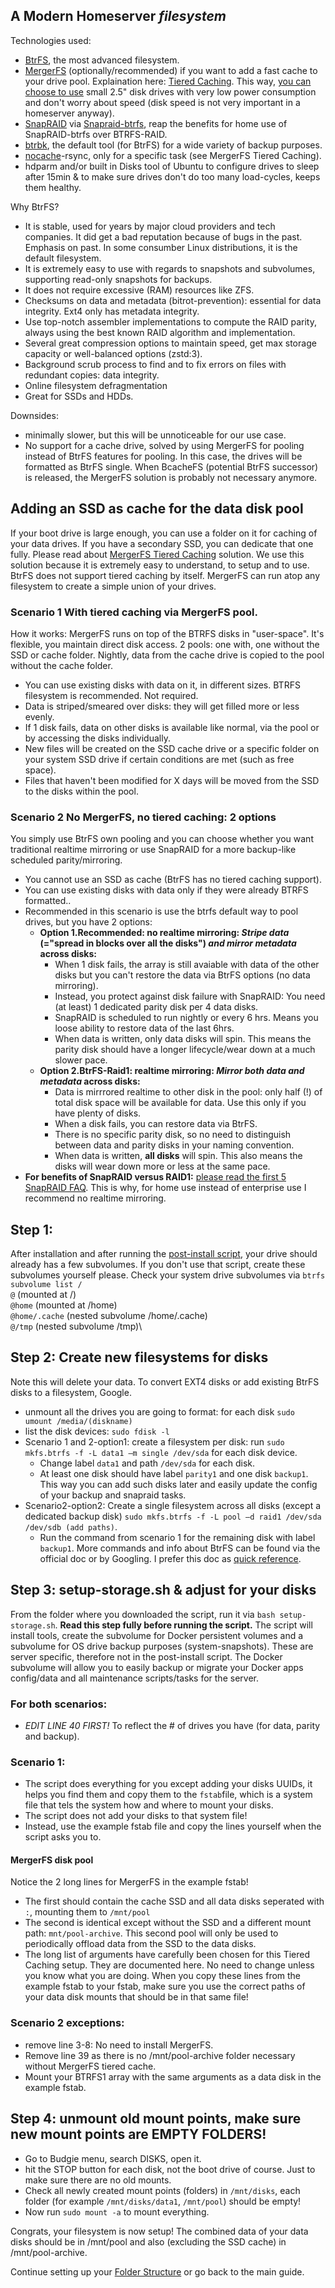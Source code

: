 ## A Modern Homeserver _filesystem_

Technologies used: 
- [BtrFS](https://linuxhint.com/btrfs-filesystem-beginner-guide/), the most advanced filesystem. 
- [MergerFS](https://github.com/trapexit/mergerfs#description) (optionally/recommended) if you want to add a fast cache to your drive pool. Explaination here: [Tiered Caching](https://github.com/trapexit/mergerfs#tiered-caching). This way, [you can choose to use](https://github.com/zilexa/Homeserver/blob/master/Hardware%20recommendations.md) small 2.5" disk drives with very low power consumption and don't worry about speed (disk speed is not very important in a homeserver anyway).  
- [SnapRAID](http://www.snapraid.it/faq#whatisit) via [Snapraid-btrfs](https://github.com/automorphism88/snapraid-btrfs#faq), reap the benefits for home use of SnapRAID-btrfs over BTRFS-RAID.
- [btrbk](https://github.com/digint/btrbk), the default tool (for BtrFS) for a wide variety of backup purposes.
- [nocache](https://github.com/Feh/nocache#nocache---minimize-filesystem-caching-effects)-rsync, only for a specific task (see MergerFS Tiered Caching).  
- hdparm and/or built in Disks tool of Ubuntu to configure drives to sleep after 15min & to make sure drives don't do too many load-cycles, keeps them healthy. 

Why BtrFS? 
- It is stable, used for years by major cloud providers and tech companies. It did get a bad reputation because of bugs in the past. Emphasis on past. In some consumber Linux distributions, it is the default filesystem. 
- It is extremely easy to use with regards to snapshots and subvolumes, supporting read-only snapshots for backups. 
- It does not require excessive (RAM) resources like ZFS. 
- Checksums on data and metadata (bitrot-prevention): essential for data integrity. Ext4 only has metadata integrity.
- Use top-notch assembler implementations to compute the RAID parity, always using the best known RAID algorithm and implementation.
- Several great compression options to maintain speed, get max storage capacity or well-balanced options (zstd:3). 
- Background scrub process to find and to fix errors on files with redundant copies: data integrity.
- Online filesystem defragmentation
- Great for SSDs and HDDs.

Downsides: 
- minimally slower, but this will be unnoticeable for our use case. 
- No support for a cache drive, solved by using MergerFS for pooling instead of BtrFS features for pooling. In this case, the drives will be formatted as BtrFS single. When BcacheFS (potential BtrFS successor) is released, the MergerFS solution is probably not necessary anymore. 
 

## Adding an SSD as cache for the data disk pool
If your boot drive is large enough, you can use a folder on it for caching of your data drives. If you have a secondary SSD, you can dedicate that one fully.
Please read about [MergerFS Tiered Caching](https://github.com/trapexit/mergerfs#tiered-caching) solution. We use this solution because it is extremely easy to understand, to setup and to use. BtrFS does not support tiered caching by itself. MergerFS can run atop any filesystem to create a simple union of your drives. 
 
### Scenario 1 With tiered caching via MergerFS pool.
How it works: MergerFS runs on top of the BTRFS disks in "user-space". It's flexible, you maintain direct disk access. 2 pools: one with, one without the SSD or cache folder. Nightly, data from the cache drive is copied to the pool without the cache folder. 
- You can use existing disks with data on it, in different sizes. BTRFS filesystem is recommended. Not required.
- Data is striped/smeared over disks: they will get filled more or less evenly. 
- If 1 disk fails, data on other disks is available like normal, via the pool or by accessing the disks individually.   
- New files will be created on the SSD cache drive or a specific folder on your system SSD drive if certain conditions are met (such as free space). 
- Files that haven't been modified for X days will be moved from the SSD to the disks within the pool. 
 
### Scenario 2 No MergerFS, no tiered caching: 2 options
You simply use BtrFS own pooling and you can choose whether you want traditional realtime mirroring or use SnapRAID for a more backup-like scheduled parity/mirroring.
- You cannot use an SSD as cache (BtrFS has no tiered caching support).
- You can use existing disks with data only if they were already BTRFS formatted.. 
- Recommended in this scenario is use the btrfs default way to pool drives, but you have 2 options:
  - **Option 1.Recommended: no realtime mirroring: _Stripe data_ (="spread in blocks over all the disks") _and mirror metadata_ across disks:**
    - When 1 disk fails, the array is still avaiable with data of the other disks but you can't restore the data via BtrFS options (no data mirroring). 
    - Instead, you protect against disk failure with SnapRAID: You need (at least) 1 dedicated parity disk per 4 data disks.
    - SnapRAID is scheduled to run nightly or every 6 hrs. Means you loose ability to restore data of the last 6hrs.
    - When data is written, only data disks will spin. This means the parity disk should have a longer lifecycle/wear down at a much slower pace.
  - **Option 2.BtrFS-Raid1: realtime mirroring: _Mirror both data and metadata_ across disks:** 
    - Data is mirrrored realtime to other disk in the pool: only half (!) of total disk space will be available for data. Use this only if you have plenty of disks.
    - When a disk fails, you can restore data via BtrFS.
    - There is no specific parity disk, so no need to distinguish between data and parity disks in your naming convention. 
    - When data is written, **all disks** will spin. This also means the disks will wear down more or less at the same pace.
- **For benefits of SnapRAID versus RAID1:** [please read the first 5 SnapRAID FAQ](https://www.snapraid.it/faq#whatisit). This is why, for home use instead of enterprise use I recommend no realtime mirroring. 

## Step 1: 
After installation and after running the [post-install script](https://github.com/zilexa/Ubuntu-Budgie-Post-Install-Script), your drive should already has a few subvolumes. If you don't use that script, create these subvolumes yourself please. 
Check your system drive subvolumes via `btrfs subvolume list /` \
`@` (mounted at /)\
`@home` (mounted at /home)\
`@home/.cache` (nested subvolume /home/.cache)\
`@/tmp` (nested subvolume /tmp)\

## Step 2: Create new filesystems for disks
Note this will delete your data. To convert EXT4 disks or add existing BtrFS disks to a filesystem, Google. 
- unmount all the drives you are going to format: for each disk `sudo umount /media/(diskname)`
- list the disk devices: `sudo fdisk -l`
- Scenario 1 and 2-option1: create a filesystem per disk: run `sudo mkfs.btrfs -f -L data1 –m single /dev/sda` for each disk device. 
  - Change label `data1` and path `/dev/sda` for each disk. 
  - At least one disk should have label `parity1` and one disk `backup1`. This way you can add such disks later and easily update the config of your backup and snapraid tasks. 
- Scenario2-option2: Create a single filesystem across all disks (except a dedicated backup disk) `sudo mkfs.btrfs -f -L pool –d raid1 /dev/sda /dev/sdb (add paths)`. 
  - Run the command from scenario 1 for the remaining disk with label `backup1`. 
More commands and info about BtrFS can be found via the official doc or by Googling. I prefer this doc as [quick reference](https://docs.oracle.com/cd/E37670_01/E37355/html/ol_about_btrfs.html).

## Step 3: setup-storage.sh & adjust for your disks
From the folder where you downloaded the script, run it via `bash setup-storage.sh`. 
**Read this step fully before running the script.**
The script will install tools, create the subvolume for Docker persistent volumes and a subvolume for OS drive backup purposes (system-snapshots). These are server specific, therefore not in the post-install script. The Docker subvolume will allow you to easily backup or migrate your Docker apps config/data and all maintenance scripts/tasks for the server.

### For both scenarios: 
- *_EDIT LINE 40 FIRST!_* To reflect the # of drives you have (for data, parity and backup). 

### Scenario 1: 
- The script does everything for you except adding your disks UUIDs, it helps you find them and copy them to the `fstab`file, which is a system file that tels the system how and where to mount your disks.
- The script does not add your disks to that system file! 
- Instead, use the example fstab file and copy the lines yourself when the script asks you to.

#### MergerFS disk pool
Notice the 2 long lines for MergerFS in the example fstab!
- The first should contain the cache SSD and all data disks seperated with `:`, mounting them to `/mnt/pool`
- The second is identical except without the SSD and a different mount path: `mnt/pool-archive`. This second pool will only be used to periodically offload data from the SSD to the data disks. 
- The long list of arguments have carefully been chosen for this Tiered Caching setup. They are documented here. No need to change unless you know what you are doing.
When you copy these lines from the example fstab to your fstab, make sure you use the correct paths of your data disk mounts that should be in that same file!

### Scenario 2 exceptions: 
- remove line 3-8: No need to install MergerFS.
- Remove line 39 as there is no /mnt/pool-archive folder necessary without MergerFS tiered cache.
- Mount your BTRFS1 array with the same arguments as a data disk in the example fstab.

## Step 4: unmount old mount points, make sure new mount points are EMPTY FOLDERS!
- Go to Budgie menu, search DISKS, open it. 
- hit the STOP button for each disk, not the boot drive of course. Just to make sure there are no old mounts.
- Check all newly created mount points (folders) in `/mnt/disks`, each folder (for example `/mnt/disks/data1`, `/mnt/pool`) should be empty!
- Now run `sudo mount -a` to mount everything.

Congrats, your filesystem is now setup!
The combined data of your data disks should be in /mnt/pool and also (excluding the SSD cache) in /mnt/pool-archive. 

Continue setting up your [Folder Structure](https://github.com/zilexa/Homeserver/tree/master/filesystem/folderstructure) or go back to the main guide. 
